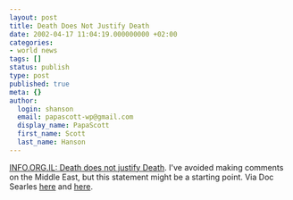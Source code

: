 ```yaml
---
layout: post
title: Death Does Not Justify Death
date: 2002-04-17 11:04:19.000000000 +02:00
categories:
- world news
tags: []
status: publish
type: post
published: true
meta: {}
author:
  login: shanson
  email: papascott-wp@gmail.com
  display_name: PapaScott
  first_name: Scott
  last_name: Hanson
---
```

<p><a href="http://www.info.org.il/english/death.html">INFO.ORG.IL: Death does not justify Death</a>. I've avoided making comments on the Middle East, but this statement might be a starting point.  Via Doc Searles <a href="http://doc.weblogs.com/2002/04/16#whatDoesJustifyMeanAnywayJustAQuestion">here</a> and <a href="http://doc.weblogs.com/2002/04/17#itsNotMoreComplicatedThanThat">here</a>.</p>
